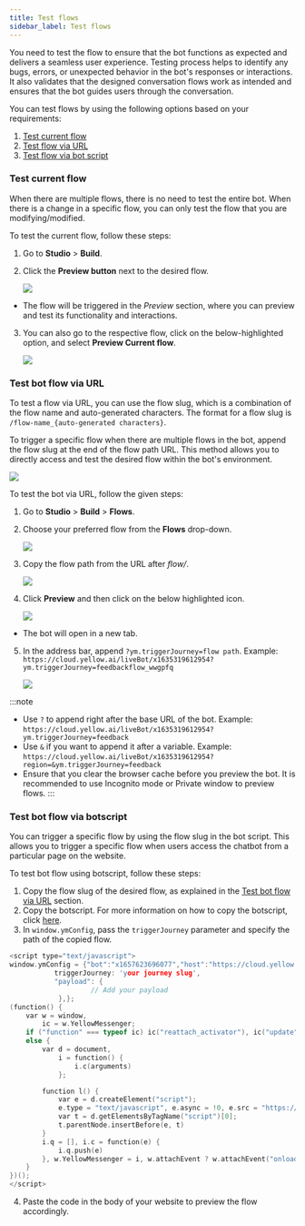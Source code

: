 ```yaml
---
title: Test flows
sidebar_label: Test flows
---
```


You need to test the flow to ensure that the bot functions as expected and delivers a seamless user experience. Testing process helps to identify any bugs, errors, or unexpected behavior in the bot's responses or interactions. It also validates that the designed conversation flows work as intended and ensures that the bot guides users through the conversation.

You can test flows by using the following options based on your requirements:

1. [Test current flow](#test-current-flow)
2. [Test flow via URL](#test-bot-flow-via-url)
3. [Test flow via bot script](#test-bot-flow-via-botscript)

### Test current flow

When there are multiple flows, there is no need to test the entire bot. When there is a change in a specific flow, you can only test the flow that you are modifying/modified.

To test the current flow, follow these steps:

1. Go to **Studio** > **Build**.
2. Click the **Preview button** next to the desired flow.

    ![](https://imgur.com/lviJZ4f.png)
    
* The flow will be triggered in the *Preview* section, where you can preview and test its functionality and interactions.
 
3. You can also go to the respective flow, click on the below-highlighted option, and select **Preview Current flow**.

    ![](https://imgur.com/3uM4VCX.png)

### Test bot flow via URL

To test a flow via URL, you can use the flow slug, which is a combination of the flow name and auto-generated characters. The format for a flow slug is `/flow-name_{auto-generated characters}`. 

To trigger a specific flow when there are multiple flows in the bot, append the flow slug at the end of the flow path URL. This method allows you to directly access and test the desired flow within the bot's environment.

   ![](https://imgur.com/I2a5hEW.png)

To test the bot via URL, follow the given steps:

1. Go to **Studio** > **Build** > **Flows**.
2. Choose your preferred flow from the **Flows** drop-down.

    ![](https://imgur.com/AvQOPaK.png)
    
3. Copy the flow path from the URL after *flow/*.

    ![](https://imgur.com/I2a5hEW.png)

4. Click **Preview** and then click on the below highlighted icon.

   ![](https://imgur.com/hFy8IzI.png)
   
* The bot will open in a new tab.   

5. In the address bar, append `?ym.triggerJourney=flow path`. 
Example: `https://cloud.yellow.ai/liveBot/x1635319612954?ym.triggerJourney=feedbackflow_wwgpfq`

   ![](https://imgur.com/d2P76Ad.png)

:::note
* Use `?` to append right after the base URL of the bot. Example: `https://cloud.yellow.ai/liveBot/x1635319612954?ym.triggerJourney=feedback`
* Use `&` if you want to append it after a variable. Example: `https://cloud.yellow.ai/liveBot/x1635319612954?region=&ym.triggerJourney=feedback`
* Ensure that you clear the browser cache before you preview the bot. It is recommended to use Incognito mode or Private window to preview flows.
:::

### Test bot flow via botscript

You can trigger a specific flow by using the flow slug in the bot script. This allows you to trigger a specific flow when users access the chatbot from a particular page on the website.

To test bot flow using botscript, follow these steps:

1. Copy the flow slug of the desired flow, as explained in the [Test bot flow via URL](#test-bot-flow-via-url) section.
2. Copy the botscript. For more information on how to copy the botscript, click [here](https://docs.yellow.ai/docs/platform_concepts/channelConfiguration/web-widget#deploy-chat-widget). 
3. In `window.ymConfig`, pass the `triggerJourney` parameter and specify the path of the copied flow.

```c
<script type="text/javascript">
window.ymConfig = {"bot":"x1657623696077","host":"https://cloud.yellow.ai",
           triggerJourney: 'your journey slug',
           "payload": {
                    // Add your payload
            },};
(function() {
    var w = window,
        ic = w.YellowMessenger;
    if ("function" === typeof ic) ic("reattach_activator"), ic("update", ymConfig);
    else {
        var d = document,
            i = function() {
                i.c(arguments)
            };

        function l() {
            var e = d.createElement("script");
            e.type = "text/javascript", e.async = !0, e.src = "https://cdn.yellowmessenger.com/plugin/widget-v2/latest/dist/main.min.js";
            var t = d.getElementsByTagName("script")[0];
            t.parentNode.insertBefore(e, t)
        }
        i.q = [], i.c = function(e) {
            i.q.push(e)
        }, w.YellowMessenger = i, w.attachEvent ? w.attachEvent("onload", l) : w.addEventListener("load", l, !1)
    }
})(); 
</script>
```

4. Paste the code in the body of your website to preview the flow accordingly.